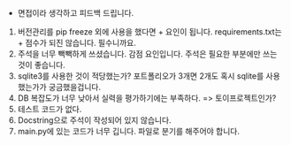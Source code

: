 * 면접이라 생각하고 피드백 드립니다.

1. 버전관리를 pip freeze 외에 사용을 했다면 + 요인이 됩니다. requirements.txt는 + 점수가 되진 않습니다. 필수니까요.
2. 주석을 너무 빽빽하게 쓰셨습니다. 감점 요인입니다. 주석은 필요한 부분에만 쓰는 것이 좋습니다.
3. sqlite3를 사용한 것이 적당했는가? 포트폴리오가 3개면 2개도 혹시 sqlite를 사용했는가가 궁금했을겁니다.
4. DB 복잡도가 너무 낮아서 실력을 평가하기에는 부족하다. => 토이프로젝트인가?
5. 테스트 코드가 없다.
6. Docstring으로 주석이 작성되어 있지 않습니다.
7. main.py에 있는 코드가 너무 깁니다. 파일로 분기를 해주어야 합니다.
